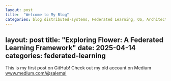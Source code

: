 ```yaml
---
layout: post
title:  "Welcome to My Blog"
categories: blog distributed-systems, Federated Learning, OS, Architecture, ML, etc. 
---
```

layout: post
title: "Exploring Flower: A Federated Learning Framework"
date: 2025-04-14
categories: federated-learning
---

This is my first post on GitHub! Check out my old account on Medium www.medium.com/@salemal
